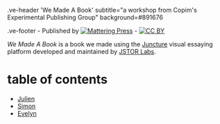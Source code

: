 .ve-header 'We Made A Book' subtitle="a workshop from Copim's Experimental Publishing Group" background=#891676

.ve-footer
    - Published by [![Mattering Press](https://www.matteringpress.org/wp-content/themes/matteringpress/img/mattering-press.png)](https://www.matteringpress.org/)
    - [![CC BY](https://licensebuttons.net/l/by/4.0/88x31.png)](https://creativecommons.org/licenses/by/4.0/)

*We Made A Book* is a book we made using the [Juncture](https://www.juncture-digital.org/) visual essaying platform developed and maintained by [JSTOR Labs](https://labs.jstor.org/).

# table of contents

- [Julien](./julientest.md)
- [Simon](./simon_file.md)
- [Evelyn](./Evelyn_test)